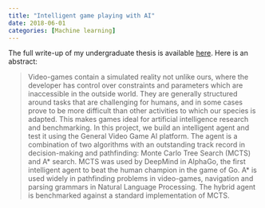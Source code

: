 ```yaml
---
title: "Intelligent game playing with AI"
date: 2018-06-01
categories: [Machine learning]
---
```


The full write-up of my undergraduate thesis is available [here](../../assets/intelligent-game-playing.pdf). Here is an abstract:

> Video-games contain a simulated reality not unlike ours, where the developer has control over constraints and parameters which are inaccessible in the outside world. They are generally structured around tasks that are challenging for humans, and in some cases prove to be more difficult than other activities to which our species is adapted. This makes games ideal for artificial intelligence research and benchmarking. In this project, we build an intelligent agent and test it using the General Video Game AI platform. The agent is a combination of two algorithms with an outstanding track record in decision-making and pathfinding: Monte Carlo Tree Search (MCTS) and A* search. MCTS was used by DeepMind in AlphaGo, the first intelligent agent to beat the human champion in the game of Go. A* is used widely in pathfinding problems in video-games, navigation and parsing grammars in Natural Language Processing. The hybrid agent is benchmarked against a standard implementation of MCTS.